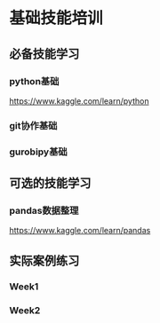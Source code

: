 # 基础技能培训



## 必备技能学习

### python基础

https://www.kaggle.com/learn/python


### git协作基础


### gurobipy基础

## 可选的技能学习

### pandas数据整理

https://www.kaggle.com/learn/pandas



## 实际案例练习

### Week1 


### Week2
